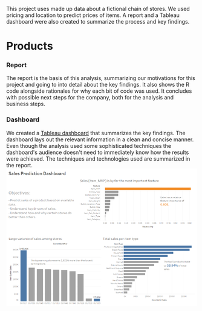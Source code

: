 This project uses made up data about a fictional chain of stores. We used pricing and location to 
predict prices of items. A report and a Tableau dashboard were also created to summarize the 
process and key findings.


# Products 

### Report
The report is the basis of this analysis, summarizing our motivations for this project and going 
to into detail about the key findings. It also shows the R code alongside rationales for why each 
bit of code was used. It concludes with possible next steps for the company, both for the analysis 
and business steps.

### Dashboard
We created a [Tableau dashboard](https://public.tableau.com/profile/christopher.chan7070#!/vizhome/bigmat_sales/bigmart_sales) that summarizes the key findings. The dashboard lays out the relevant information in a clean
and concise manner. Even though the analysis used some sophisticated  techniques the dashboard's 
audience doesn't need to immediately know how the results were achieved. The techniques and 
technologies used are summarized in the report.
![](bigmart_sales_report_files/dashboard.png)